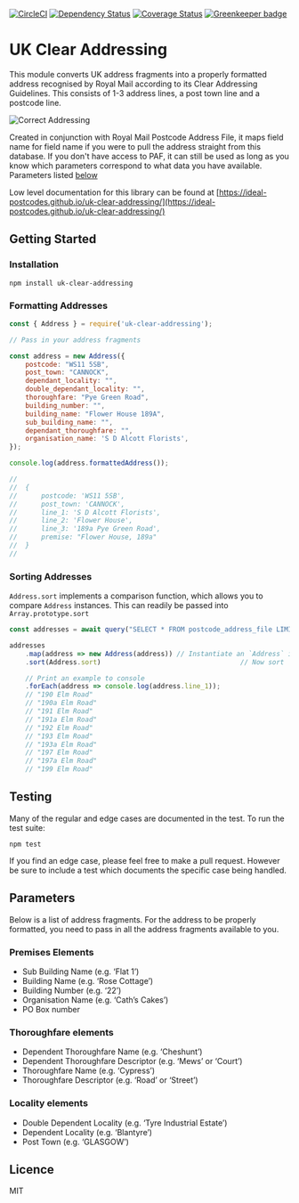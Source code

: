 [![CircleCI](https://circleci.com/gh/ideal-postcodes/uk-clear-addressing.svg?style=svg)](https://circleci.com/gh/ideal-postcodes/uk-clear-addressing) [![Dependency Status](https://david-dm.org/cblanc/uk-clear-addressing.png)](https://david-dm.org/cblanc/uk-clear-addressing) [![Coverage Status](https://coveralls.io/repos/github/ideal-postcodes/uk-clear-addressing/badge.svg?branch=master)](https://coveralls.io/github/ideal-postcodes/uk-clear-addressing?branch=master) [![Greenkeeper badge](https://badges.greenkeeper.io/ideal-postcodes/uk-clear-addressing.svg)](https://greenkeeper.io/)

# UK Clear Addressing

This module converts UK address fragments into a properly formatted address recognised by Royal Mail according to its Clear Addressing Guidelines. This consists of 1-3 address lines, a post town line and a postcode line.

![Correct Addressing](https://raw.github.com/cblanc/uk-clear-addressing/master/misc/correct_address.gif)

Created in conjunction with Royal Mail Postcode Address File, it maps field name for field name if you were to pull the address straight from this database. If you don't have access to PAF, it can still be used as long as you know which parameters correspond to what data you have available. Parameters listed [below](#parameters)

Low level documentation for this library can be found at [https://ideal-postcodes.github.io/uk-clear-addressing/](https://ideal-postcodes.github.io/uk-clear-addressing/)

## Getting Started

### Installation

```
npm install uk-clear-addressing
```

### Formatting Addresses

```javascript
const { Address } = require('uk-clear-addressing');

// Pass in your address fragments

const address = new Address({
	postcode: "WS11 5SB",
	post_town: "CANNOCK",
	dependant_locality: "",
	double_dependant_locality: "",
	thoroughfare: "Pye Green Road",
	building_number: "",
	building_name: "Flower House 189A",
	sub_building_name: "",
	dependant_thoroughfare: "",
	organisation_name: 'S D Alcott Florists',
});

console.log(address.formattedAddress());

//	
//	{
//		postcode: 'WS11 5SB',
//		post_town: 'CANNOCK',
//		line_1: 'S D Alcott Florists',
//		line_2: 'Flower House',
//		line_3: '189a Pye Green Road',
//		premise: "Flower House, 189a"
//	}
//

```

### Sorting Addresses

`Address.sort` implements a comparison function, which allows you to compare `Address` instances. This can readily be passed into `Array.prototype.sort`

```javascript
const addresses = await query("SELECT * FROM postcode_address_file LIMIT 10");

addresses
	.map(address => new Address(address)) // Instantiate an `Address` instances
	.sort(Address.sort)  								  // Now sort

	// Print an example to console
	.forEach(address => console.log(address.line_1));
	// "190 Elm Road"
	// "190a Elm Road"
	// "191 Elm Road"
	// "191a Elm Road"
	// "192 Elm Road"
	// "193 Elm Road"
	// "193a Elm Road"
	// "197 Elm Road"
	// "197a Elm Road"
	// "199 Elm Road"
```

## Testing

Many of the regular and edge cases are documented in the test. To run the test suite:

```
npm test
```

If you find an edge case, please feel free to make a pull request. However be sure to include a test which documents the specific case being handled.

## Parameters

Below is a list of address fragments. For the address to be properly formatted, you need to pass in all the address fragments available to you.

### Premises Elements

- Sub Building Name (e.g. ‘Flat 1’) 
- Building Name (e.g. ‘Rose Cottage’)
- Building Number (e.g. ‘22’)
- Organisation Name (e.g. ‘Cath’s Cakes’)
- PO Box number

### Thoroughfare elements

- Dependent Thoroughfare Name (e.g. ‘Cheshunt’)
- Dependent Thoroughfare Descriptor (e.g. ‘Mews’ or ‘Court’)
- Thoroughfare Name (e.g. ‘Cypress’)
- Thoroughfare Descriptor (e.g. ‘Road’ or ‘Street’)

### Locality elements

- Double Dependent Locality (e.g. ‘Tyre Industrial Estate’)
- Dependent Locality (e.g. ‘Blantyre’)
- Post Town (e.g. ‘GLASGOW’)

## Licence

MIT

